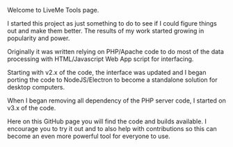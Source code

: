 Welcome to LiveMe Tools page.  

I started this project as just something to do to see if I could figure things out and make them better.  The results
of my work started growing in popularity and power.

Originally it was written relying on PHP/Apache code to do most of the data processing with HTML/Javascript Web App script for
interfacing.  

Starting with v2.x of the code, the interface was updated and I began porting the code to NodeJS/Electron to become a standalone 
solution for desktop computers.

When I began removing all dependency of the PHP server code, I started on v3.x of the code.  

Here on this GitHub page you will find the code and builds available.  I encourage you to try it out and to also help with
contributions so this can become an even more powerful tool for everyone to use.
